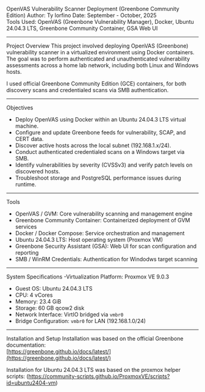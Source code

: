 OpenVAS Vulnerability Scanner Deployment (Greenbone Community Edition)
Author: Ty Iorfino
Date: September - October, 2025  
Tools Used: OpenVAS (Greenbone Vulnerability Manager), Docker, Ubuntu 24.04.3 LTS, Greenbone Community Container, GSA Web UI  

---

Project Overview
This project involved deploying OpenVAS (Greenbone) vulnerability scanner in a virtualized environment using Docker containers.  
The goal was to perform authenticated and unauthenticated vulnerability assessments across a home lab network, including both Linux and Windows hosts.

I used official Greenbone Community Edition (GCE) containers, for both discovery scans and credentialed scans via SMB authentication.

---

Objectives
- Deploy OpenVAS using Docker within an Ubuntu 24.04.3 LTS virtual machine.  
- Configure and update Greenbone feeds for vulnerability, SCAP, and CERT data.  
- Discover active hosts across the local subnet (192.168.1.x/24).  
- Conduct authenticated credentialed scans on a Windows target via SMB.  
- Identify vulnerabilities by severity (CVSSv3) and verify patch levels on discovered hosts.  
- Troubleshoot storage and PostgreSQL performance issues during runtime.  

---

Tools 
- OpenVAS / GVM: Core vulnerability scanning and management engine 
- Greenbone Community Container: Containerized deployment of GVM services 
- Docker / Docker Compose: Service orchestration and management 
- Ubuntu 24.04.3 LTS: Host operating system (Proxmox VM) 
- Greenbone Security Assistant (GSA): Web UI for scan configuration and reporting 
- SMB / WinRM Credentials: Authentication for Windodws target scanning 

---

System Specifications
-Virtualization Platform: Proxmox VE 9.0.3
- Guest OS: Ubuntu 24.04.3 LTS 
- CPU: 4 vCores 
- Memory: 23.4 GiB 
- Storage: 60 GB qcow2 disk 
- Network Interface: VirtIO bridged via `vmbr0` 
- Bridge Configuration:  `vmbr0` for LAN (192.168.1.0/24) 

---

Installation and Setup
Installation was based on the official Greenbone documentation:  
[https://greenbone.github.io/docs/latest/](https://greenbone.github.io/docs/latest/)

Installation for Ubuntu 24.04.3 LTS was based on the proxmox helper scripts:
(https://community-scripts.github.io/ProxmoxVE/scripts?id=ubuntu2404-vm)
